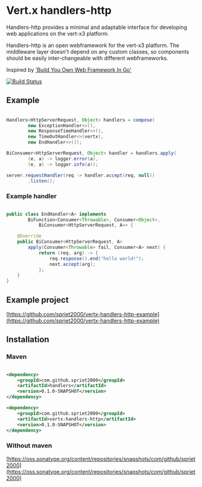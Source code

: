 # Vert.x handlers-http

Handlers-http provides a minimal and adaptable interface for developing web applications on the vert-x3 platform.

Handlers-http is an open webframework for the vert-x3 platform. The middleware layer doesn't depend on any custom classes, so components should be easily inter-changeable with different webframeworks.

Inspired by ['Build You Own Web Framework In Go'](https://www.nicolasmerouze.com/build-web-framework-golang)

[![Build Status](https://travis-ci.org/spriet2000/vertx-handlers-http.svg?branch=master)](https://travis-ci.org/spriet2000/vertx-handlers-http)

## Example

```java 
    
Handlers<HttpServerRequest, Object> handlers = compose(
        new ExceptionHandler<>(),
        new ResponseTimeHandler<>(),
        new TimeOutHandler<>(vertx),
        new EndHandler<>());

BiConsumer<HttpServerRequest, Object> handler = handlers.apply(
        (e, a) -> logger.error(a),
        (e, a) -> logger.info(a));

server.requestHandler(req -> handler.accept(req, null))
        .listen();

```

### Example handler

``` java

public class EndHandler<A> implements 
        BiFunction<Consumer<Throwable>, Consumer<Object>,
            BiConsumer<HttpServerRequest, A>> {

    @Override
    public BiConsumer<HttpServerRequest, A> 
        apply(Consumer<Throwable> fail, Consumer<A> next) {
            return (req, arg) -> {
                req.response().end("hello world!");
                next.accept(arg);
            };
    }
}    

```
## Example project

[https://github.com/spriet2000/vertx-handlers-http-example](https://github.com/spriet2000/vertx-handlers-http-example)

## Installation

### Maven

```xml

<dependency>
    <groupId>com.github.spriet2000</groupId>
    <artifactId>handlers</artifactId>
    <version>0.1.0-SNAPSHOT</version>
</dependency>

<dependency>
    <groupId>com.github.spriet2000</groupId>
    <artifactId>vertx-handlers-http</artifactId>
    <version>0.1.0-SNAPSHOT</version>
</dependency>

```

### Without maven

[https://oss.sonatype.org/content/repositories/snapshots/com/github/spriet2000](https://oss.sonatype.org/content/repositories/snapshots/com/github/spriet2000)
